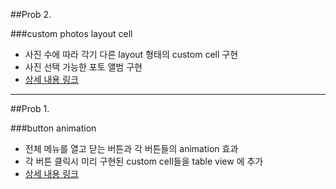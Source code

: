 ##Prob 2.

###custom photos layout cell

 - 사진 수에 따라 각기 다른 layout 형태의 custom cell 구현
 - 사진 선택 가능한 포토 앨범 구현
 - [상세 내용 링크](https://docs.google.com/document/d/1IuTfy_koKnwtyNQWY3mn_nd1-iicULb_VsBqI1gckAU/edit?usp=sharing)

---

##Prob 1.

###button animation

 - 전체 메뉴를 열고 닫는 버튼과 각 버튼들의 animation 효과
 - 각 버튼 클릭시 미리 구현된 custom cell들을 table view 에 추가
 - [상세 내용 링크](https://docs.google.com/document/d/16tpq_fF2_G_8WzUT2V4vYIfjiu-NZ-bC_MKlIlE3dgg/edit?usp=sharing)

